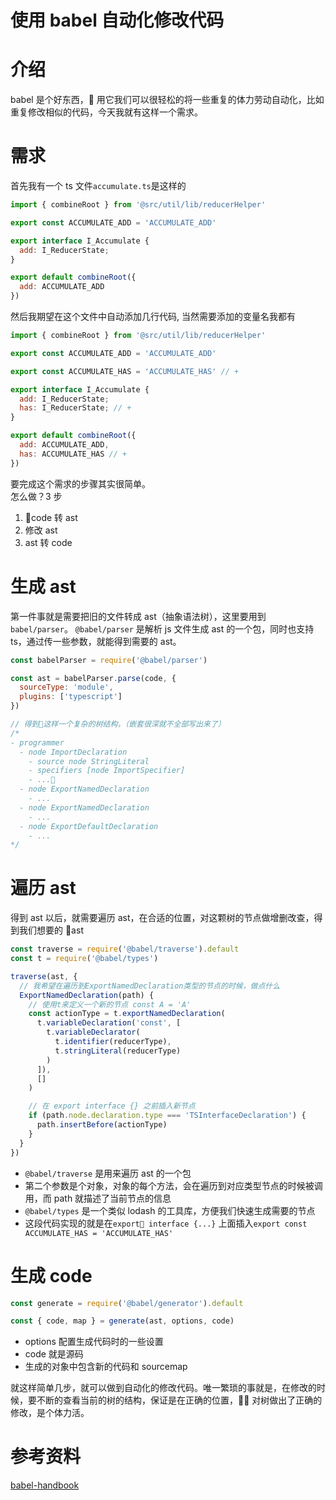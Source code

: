 # 使用 babel 自动化修改代码


# 介绍

babel 是个好东西， 用它我们可以很轻松的将一些重复的体力劳动自动化，比如重复修改相似的代码，今天我就有这样一个需求。

# 需求

首先我有一个 ts 文件`accumulate.ts`是这样的

```javascript
import { combineRoot } from '@src/util/lib/reducerHelper'

export const ACCUMULATE_ADD = 'ACCUMULATE_ADD'

export interface I_Accumulate {
  add: I_ReducerState;
}

export default combineRoot({
  add: ACCUMULATE_ADD
})
```

然后我期望在这个文件中自动添加几行代码, 当然需要添加的变量名我都有

```javascript
import { combineRoot } from '@src/util/lib/reducerHelper'

export const ACCUMULATE_ADD = 'ACCUMULATE_ADD'

export const ACCUMULATE_HAS = 'ACCUMULATE_HAS' // +

export interface I_Accumulate {
  add: I_ReducerState;
  has: I_ReducerState; // +
}

export default combineRoot({
  add: ACCUMULATE_ADD,
  has: ACCUMULATE_HAS // +
})
```

要完成这个需求的步骤其实很简单。<br>
怎么做？3 步

1. code 转 ast
2. 修改 ast
3. ast 转 code

# 生成 ast

第一件事就是需要把旧的文件转成 ast（抽象语法树），这里要用到`babel/parser`。
`@babel/parser` 是解析 js 文件生成 ast 的一个包，同时也支持 ts，通过传一些参数，就能得到需要的 ast。

```javascript
const babelParser = require('@babel/parser')

const ast = babelParser.parse(code, {
  sourceType: 'module',
  plugins: ['typescript']
})

// 得到这样一个复杂的树结构，（嵌套很深就不全部写出来了）
/*
- programmer
  - node ImportDeclaration
    - source node StringLiteral
    - specifiers [node ImportSpecifier]
    - ...
  - node ExportNamedDeclaration
    - ...
  - node ExportNamedDeclaration
    - ...
  - node ExportDefaultDeclaration
    - ...
*/
```

# 遍历 ast

得到 ast 以后，就需要遍历 ast，在合适的位置，对这颗树的节点做增删改查，得到我们想要的 ast

```javascript
const traverse = require('@babel/traverse').default
const t = require('@babel/types')

traverse(ast, {
  // 我希望在遍历到ExportNamedDeclaration类型的节点的时候，做点什么
  ExportNamedDeclaration(path) {
    // 使用t来定义一个新的节点 const A = 'A'
    const actionType = t.exportNamedDeclaration(
      t.variableDeclaration('const', [
        t.variableDeclarator(
          t.identifier(reducerType),
          t.stringLiteral(reducerType)
        )
      ]),
      []
    )

    // 在 export interface {} 之前插入新节点
    if (path.node.declaration.type === 'TSInterfaceDeclaration') {
      path.insertBefore(actionType)
    }
  }
})
```

- `@babel/traverse` 是用来遍历 ast 的一个包
- 第二个参数是个对象，对象的每个方法，会在遍历到对应类型节点的时候被调用，而 path 就描述了当前节点的信息
- `@babel/types` 是一个类似 lodash 的工具库，方便我们快速生成需要的节点
- 这段代码实现的就是在`export interface {...}` 上面插入`export const ACCUMULATE_HAS = 'ACCUMULATE_HAS'`

# 生成 code

```javascript
const generate = require('@babel/generator').default

const { code, map } = generate(ast, options, code)
```

- options 配置生成代码时的一些设置
- code 就是源码
- 生成的对象中包含新的代码和 sourcemap

就这样简单几步，就可以做到自动化的修改代码。唯一繁琐的事就是，在修改的时候，要不断的查看当前的树的结构，保证是在正确的位置， 对树做出了正确的修改，是个体力活。

# 参考资料

[babel-handbook](https://github.com/jamiebuilds/babel-handbook)
